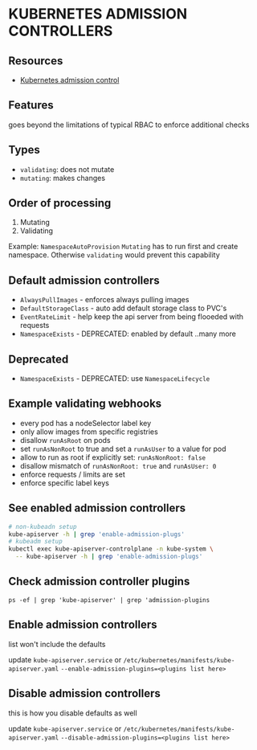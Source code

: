 # KUBERNETES ADMISSION CONTROLLERS

## Resources
- [Kubernetes admission control](https://kubernetes.io/docs/reference/access-authn-authz/admission-controllers/)

## Features
goes beyond the limitations of typical RBAC to enforce additional checks

## Types

- `validating`: does not mutate
- `mutating`: makes changes

## Order of processing
1. Mutating
2. Validating

Example: `NamespaceAutoProvision`
`Mutating` has to run first and create namespace.
Otherwise `validating` would prevent this capability

## Default admission controllers
- `AlwaysPullImages` - enforces always pulling images
- `DefaultStorageClass` - auto add default storage class to PVC's 
- `EventRateLimit` - help keep the api server from being flooeded with requests
- `NamespaceExists` - DEPRECATED: enabled by default
..many more

## Deprecated
- `NamespaceExists` - DEPRECATED: use `NamespaceLifecycle`

## Example validating webhooks
- every pod has a nodeSelector label key
- only allow images from specific registries
- disallow `runAsRoot` on pods
- set `runAsNonRoot` to true and set a `runAsUser` to a value for pod
- allow to run as root if explicitly set: `runAsNonRoot: false`
- disallow mismatch of `runAsNonRoot: true` and `runAsUser: 0`
- enforce requests / limits are set
- enforce specific label keys

## See enabled admission controllers
```bash
# non-kubeadn setup
kube-apiserver -h | grep 'enable-admission-plugs'
# kubeadm setup
kubectl exec kube-apiserver-controlplane -n kube-system \
  -- kube-apiserver -h | grep 'enable-admission-plugs'
```

## Check admission controller plugins
`ps -ef | grep 'kube-apiserver' | grep 'admission-plugins`

## Enable admission controllers
list won't include the defaults

update `kube-apiserver.service` or `/etc/kubernetes/manifests/kube-apiserver.yaml`
`--enable-admission-plugins=<plugins list here>`

## Disable admission controllers
this is how you disable defaults as well

update `kube-apiserver.service` or `/etc/kubernetes/manifests/kube-apiserver.yaml`
`--disable-admission-plugins=<plugins list here>`